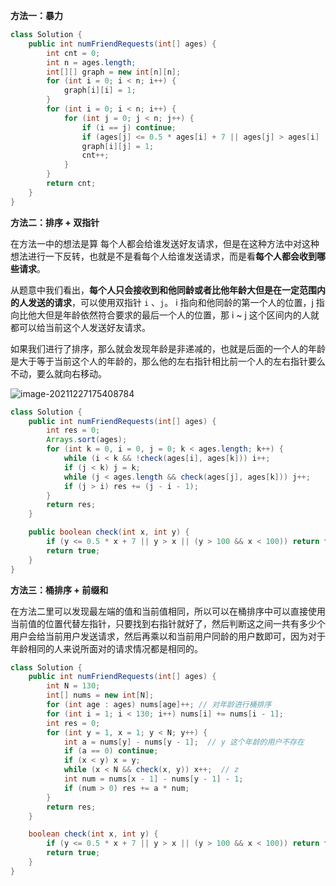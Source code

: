 **方法一：暴力**

```java
class Solution {
    public int numFriendRequests(int[] ages) {
        int cnt = 0;
        int n = ages.length;
        int[][] graph = new int[n][n];
        for (int i = 0; i < n; i++) {
            graph[i][i] = 1;
        }
        for (int i = 0; i < n; i++) {
            for (int j = 0; j < n; j++) {
                if (i == j) continue;
                if (ages[j] <= 0.5 * ages[i] + 7 || ages[j] > ages[i] || (ages[j] > 100 && ages[i] < 100)) continue;
                graph[i][j] = 1;
                cnt++;
            }
        }
        return cnt;
    }
}
```



**方法二：排序 + 双指针**

在方法一中的想法是算 每个人都会给谁发送好友请求，但是在这种方法中对这种想法进行一下反转，也就是不是看每个人给谁发送请求，而是看**每个人都会收到哪些请求**。

从题意中我们看出，**每个人只会接收到和他同龄或者比他年龄大但是在一定范围内的人发送的请求**，可以使用双指针 `i` 、`j`。 i 指向和他同龄的第一个人的位置，j 指向比他大但是年龄依然符合要求的最后一个人的位置，那 i ~ j 这个区间内的人就都可以给当前这个人发送好友请求。

如果我们进行了排序，那么就会发现年龄是非递减的，也就是后面的一个人的年龄是大于等于当前这个人的年龄的，那么他的左右指针相比前一个人的左右指针要么不动，要么就向右移动。

![image-20211227175408784](D:\typora笔记\Typora\images\image-20211227175408784.png)

```java
class Solution {
    public int numFriendRequests(int[] ages) {
        int res = 0;
        Arrays.sort(ages);
        for (int k = 0, i = 0, j = 0; k < ages.length; k++) {
            while (i < k && !check(ages[i], ages[k])) i++;
            if (j < k) j = k;
            while (j < ages.length && check(ages[j], ages[k])) j++;
            if (j > i) res += (j - i - 1);
        }
        return res;
    }

    public boolean check(int x, int y) {
        if (y <= 0.5 * x + 7 || y > x || (y > 100 && x < 100)) return false;
        return true;
    }
}
```



**方法三：桶排序 + 前缀和**

在方法二里可以发现最左端的值和当前值相同，所以可以在桶排序中可以直接使用当前值的位置代替左指针，只要找到右指针就好了，然后判断这之间一共有多少个用户会给当前用户发送请求，然后再乘以和当前用户同龄的用户数即可，因为对于年龄相同的人来说所面对的请求情况都是相同的。

```java
class Solution {
    public int numFriendRequests(int[] ages) {
        int N = 130;
        int[] nums = new int[N];
        for (int age : ages) nums[age]++; // 对年龄进行桶排序
        for (int i = 1; i < 130; i++) nums[i] += nums[i - 1];
        int res = 0;
        for (int y = 1, x = 1; y < N; y++) {
            int a = nums[y] - nums[y - 1];  // y 这个年龄的用户不存在
            if (a == 0) continue;
            if (x < y) x = y;
            while (x < N && check(x, y)) x++;  // z
            int num = nums[x - 1] - nums[y - 1] - 1;
            if (num > 0) res += a * num;
        }
        return res;
    }

    boolean check(int x, int y) {
        if (y <= 0.5 * x + 7 || y > x || (y > 100 && x < 100)) return false;
        return true;
    }
}
```




